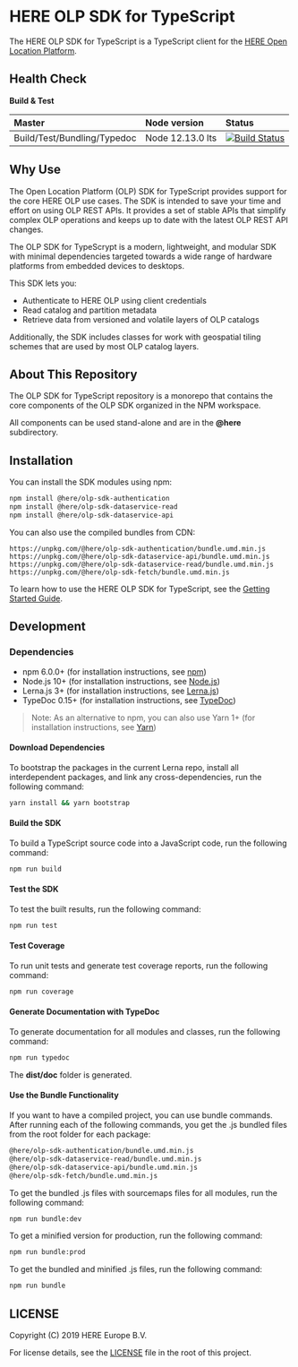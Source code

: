 # HERE OLP SDK for TypeScript

The HERE OLP SDK for TypeScript is a TypeScript client for the [HERE Open Location Platform](https://platform.here.com).

## Health Сheck

**Build & Test**

|   Master                       | Node version                    | Status                          |
| :----------------------------- | :------------------------------ |:------------------------------- |
| Build/Test/Bundling/Typedoc    | Node 12.13.0 lts                | [![Build Status](https://travis-ci.com/heremaps/here-olp-sdk-typescript.svg?branch=master)](https://travis-ci.com/heremaps/here-olp-sdk-typescript)   |

## Why Use

The Open Location Platform (OLP) SDK for TypeScript provides support for the core HERE OLP use cases. The SDK is intended to save your time and effort on using OLP REST APIs. It provides a set of stable APIs that simplify complex OLP operations and keeps up to date with the latest OLP REST API changes.

The OLP SDK for TypeScrypt is a modern, lightweight, and modular SDK with minimal dependencies targeted towards a wide range of hardware platforms from embedded devices to desktops.

This SDK lets you:

* Authenticate to HERE OLP using client credentials
* Read catalog and partition metadata
* Retrieve data from versioned and volatile layers of OLP catalogs

Additionally, the SDK includes classes for work with geospatial tiling schemes that are used by most OLP catalog layers.

## About This Repository

The OLP SDK for TypeScript repository is a monorepo that contains the core components of the OLP SDK organized in the NPM workspace.

All components can be used stand-alone and are in the **@here** subdirectory.

## Installation

You can install the SDK modules using npm:

```sh
npm install @here/olp-sdk-authentication
npm install @here/olp-sdk-dataservice-read
npm install @here/olp-sdk-dataservice-api
```

You can also use the compiled bundles from CDN:

```
https://unpkg.com/@here/olp-sdk-authentication/bundle.umd.min.js
https://unpkg.com/@here/olp-sdk-dataservice-api/bundle.umd.min.js
https://unpkg.com/@here/olp-sdk-dataservice-read/bundle.umd.min.js
https://unpkg.com/@here/olp-sdk-fetch/bundle.umd.min.js
```

To learn how to use the HERE OLP SDK for TypeScript, see the [Getting Started Guide](docs/GettingStartedGuide.md).

## Development

### Dependencies

* npm 6.0.0+ (for installation instructions, see [npm](https://www.npmjs.com/))
* Node.js 10+ (for installation instructions, see [Node.js](http://nodejs.org))
* Lerna.js 3+ (for installation instructions, see [Lerna.js](http://lerna.js.org))
* TypeDoc 0.15+ (for installation instructions, see [TypeDoc](http://typedoc.org))

> Note: As an alternative to npm, you can also use Yarn 1+ (for installation instructions, see [Yarn](http://yarnpkg.com))

#### Download Dependencies

To bootstrap the packages in the current Lerna repo, install all interdependent packages, and link any cross-dependencies, run the following command:

```sh
yarn install && yarn bootstrap
```

#### Build the SDK

To build a TypeScript source code into a JavaScript code, run the following command:

```sh
npm run build
```

#### Test the SDK

To test the built results, run the following command:

```sh
npm run test
```

#### Test Coverage

To run unit tests and generate test coverage reports, run the following command:

```sh
npm run coverage
```

#### Generate Documentation with TypeDoc

To generate documentation for all modules and classes, run the following command:

```sh
npm run typedoc
```

The **dist/doc** folder is generated.

#### Use the Bundle Functionality

If you want to have a compiled project, you can use bundle commands. After running each of the following commands, you get the .js bundled files from the root folder for each package:

```sh
@here/olp-sdk-authentication/bundle.umd.min.js
@here/olp-sdk-dataservice-read/bundle.umd.min.js
@here/olp-sdk-dataservice-api/bundle.umd.min.js
@here/olp-sdk-fetch/bundle.umd.min.js
```

To get the bundled .js files with sourcemaps files for all modules, run the following command:

```sh
npm run bundle:dev
```

To get a minified version for production, run the following command:

```sh
npm run bundle:prod
```

To get the bundled and minified .js files, run the following command:

```sh
npm run bundle
```

## LICENSE

Copyright (C) 2019 HERE Europe B.V.

For license details, see the [LICENSE](https://github.com/heremaps/here-olp-sdk-typescript/blob/master/LICENSE) file in the root of this project.
